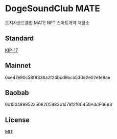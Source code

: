 # DogeSoundClub MATE
도지사운드클럽 MATE NFT 스마트계약 저장소

## Standard
[KIP-17](https://kips.klaytn.com/KIPs/kip-17)

## Mainnet
0xe47e90c58f8336a2f24bcd9bcb530e2e02e1e8ae

## Baobab
0x150489952a5082D5983b1d78f2f00450AddF6693

## License
[MIT](LICENSE)
